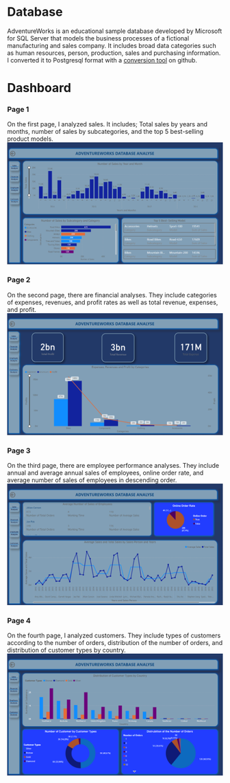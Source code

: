 # Database

AdventureWorks is an educational sample database developed by Microsoft for SQL Server that models the business processes of a fictional manufacturing and sales company.
It includes broad data categories such as human resources, person, production, sales and purchasing information.
I converted it to Postgresql format with a [conversion tool](https://github.com/lorint/AdventureWorks-for-Postgres) on github.

# Dashboard

### Page 1
On the first page, I analyzed sales. It includes; Total sales by years and months, number of sales by subcategories, and the top 5 best-selling product models.
![](https://github.com/kondukberna/Data_Analysis/blob/main/Dashboard_Page1.png)

### Page 2
On the second page, there are financial analyses. They include categories of expenses, revenues, and profit rates as well as total revenue, expenses, and profit. 
![](https://github.com/kondukberna/Data_Analysis/blob/main/Dashboard_Page2.png)

### Page 3
On the third page, there are employee performance analyses. They include annual and average annual sales of employees, online order rate, and average number of sales of employees in descending order. 
![](https://github.com/kondukberna/Data_Analysis/blob/main/Dashboard_Page3.png)

### Page 4
On the fourth page, I analyzed customers. They include types of customers according to the number of orders, distribution of the number of orders, and distribution of customer types by country.
![](https://github.com/kondukberna/Data_Analysis/blob/main/Dashboard_Page4.png)
